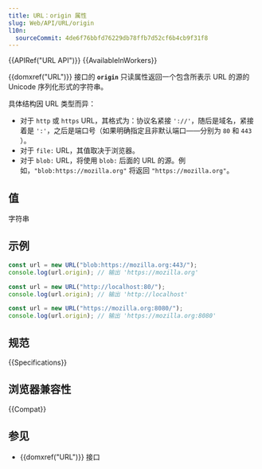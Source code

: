 ```yaml
---
title: URL：origin 属性
slug: Web/API/URL/origin
l10n:
  sourceCommit: 4de6f76bbfd76229db78ffb7d52cf6b4cb9f31f8
---
```


{{APIRef("URL API")}} {{AvailableInWorkers}}

{{domxref("URL")}} 接口的 **`origin`** 只读属性返回一个包含所表示 URL 的源的 Unicode 序列化形式的字符串。

具体结构因 URL 类型而异：

- 对于 `http` 或 `https` URL，其格式为：协议名紧接 `'://'`，随后是域名，紧接着是 `':'`，之后是端口号（如果明确指定且非默认端口——分别为 `80` 和 `443` ）。
- 对于 `file:` URL，其值取决于浏览器。
- 对于 `blob:` URL，将使用 `blob:` 后面的 URL 的源。例如，`"blob:https://mozilla.org"` 将返回 `"https://mozilla.org"`。

## 值

字符串

## 示例

```js
const url = new URL("blob:https://mozilla.org:443/");
console.log(url.origin); // 输出 'https://mozilla.org'

const url = new URL("http://localhost:80/");
console.log(url.origin); // 输出 'http://localhost'

const url = new URL("https://mozilla.org:8080/");
console.log(url.origin); // 输出 'https://mozilla.org:8080'
```

## 规范

{{Specifications}}

## 浏览器兼容性

{{Compat}}

## 参见

- {{domxref("URL")}} 接口

